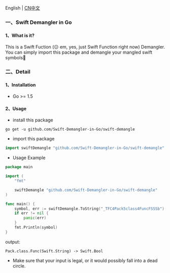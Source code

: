 English | [CN中文](README_ZH.md)

### 一、Swift Demangler in Go

#### 1、What is it?

This is a Swift Fuction (:neutral_face: em, yes, just Swift Function right now) Demangler. You can simply import this package and demangle your mangled swift symbols:rocket:

### 二、Detail

#### 1、Installation

- Go >= 1.5 

#### 2、Usage
- install this package

```shell
go get -u github.com/Swift-Demangler-in-Go/swift-demangle
```

- import this package

```go
import swiftDemangle "github.com/Swift-Demangler-in-Go/swift-demangle"
```
- Usage Example

```go
package main

import (
	"fmt"

	swiftDemangle "github.com/Swift-Demangler-in-Go/swift-demangle"
)

func main() {
	symbol, err := swiftDemangle.ToString("_TFC4Pack5class4FuncFSSSb")
	if err != nil {
		panic(err)
	}
	fmt.Println(symbol)
}
```

output:

```
Pack.class.Func(Swift.String) -> Swift.Bool
```

- Make sure that your input is legal, or it would possibly fall into a dead circle.


